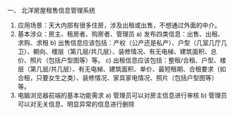 一、	北洋房屋租售信息管理系统
1.	应用场景：天大内部有很多住房，涉及出租或出售，不想通过外面的中介。
2.	基本涉众：房主、租房者、购房者、管理员
a)	发布四类信息：出售、出租、求购、求租
b)	出售信息应该包括：产权（公产还是私产）、户型（几室几厅几卫）、朝向、楼层（第几层/共几层）、装修情况、有无电梯、建筑面积、总价、照片（包括户型图等）等。
c)	出租信息应该包括：整租/合租、户型、楼层（第几层/共几层）、有无电梯、建筑面积、单价、最短租期、合租要求（如合租，只要女生之类）、装修情况、家具家电情况、照片（包括户型图等）等。
4.	电脑浏览器前端的基本功能需求
a)	管理员可以对房主信息进行审核
b)	管理员可以对无关信息、明显异常的信息进行删除
